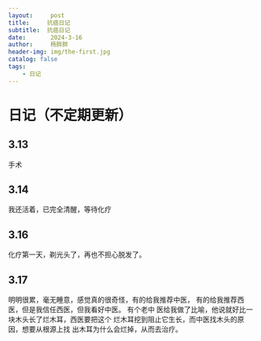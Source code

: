 ```yaml
---
layout:     post
title:     抗癌日记
subtitle:  抗癌日记
date:       2024-3-16
author:     杨胖胖
header-img: img/the-first.jpg
catalog: false
tags:
    - 日记
---
```


# 日记（不定期更新）
## 3.13
手术
## 3.14
我还活着，已完全清醒，等待化疗
## 3.16
化疗第一天，剃光头了，再也不担心脱发了。
## 3.17
明明很累，毫无睡意，感觉真的很奇怪，有的给我推荐中医，
有的给我推荐西医，但是我信任西医，但我看好中医。 有个老中
医给我做了比喻，他说就好比一块木头长了烂木耳，西医要把这个
烂木耳挖到阻止它生长，而中医找木头的原因，想要从根源上找
出木耳为什么会烂掉，从而去治疗。
